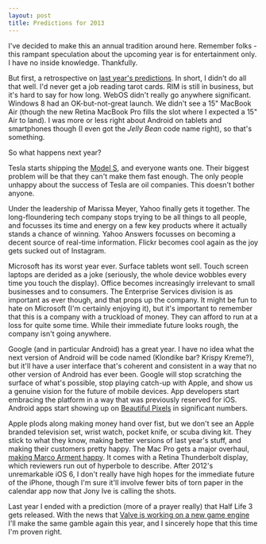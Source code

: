 ```yaml
---
layout: post
title: Predictions for 2013
---
```


I've decided to make this an annual tradition around here. Remember folks - this rampant speculation about the upcoming year is for entertainment only. I have no inside knowledge. Thankfully.

But first, a retrospective on [last year's predictions][1]. In short, I didn't do all that well. I'd never get a job reading tarot cards. RIM is still in business, but it's hard to say for how long. WebOS didn't really go anywhere significant. Windows 8 had an OK-but-not-great launch. We didn't see a 15" MacBook Air (though the new Retina MacBook Pro fills the slot where I expected a 15" Air to land). I was more or less right about Android on tablets and smartphones though (I even got the *Jelly Bean* code name right), so that's something.

So what happens next year?

Tesla starts shipping the [Model S][2], and everyone wants one. Their biggest problem will be that they can't make them fast enough. The only people unhappy about the success of Tesla are oil companies. This doesn't bother anyone.

Under the leadership of Marissa Meyer, Yahoo finally gets it together. The long-floundering tech company stops trying to be all things to all people, and focusses its time and energy on a few key products where it actually stands a chance of winning. Yahoo Answers focusses on becoming a decent source of real-time information. Flickr becomes cool again as the joy gets sucked out of Instagram.

Microsoft has its worst year ever. Surface tablets wont sell. Touch screen laptops are derided as a joke (seriously, the whole device wobbles every time you touch the display). Office becomes increasingly irrelevant to small businesses and to consumers. The Enterprise Services division is as important as ever though, and that props up the company. It might be fun to hate on Microsoft (I'm certainly enjoying it), but it's important to remember that this is a company with a truckload of money. They can afford to run at a loss for quite some time. While their immediate future looks rough, the company isn't going anywhere.

Google (and in particular Android) has a great year. I have no idea what the next version of Android will be code named (Klondike bar? Krispy Kreme?), but it'll have a user interface that's coherent and consistent in a way that no other version of Android has ever been. Google will stop scratching the surface of what's possible, stop playing catch-up with Apple, and show us a genuine vision for the future of mobile devices. App developers start embracing the platform in a way that was previously reserved for iOS. Android apps start showing up on [Beautiful Pixels][4] in significant numbers.

Apple plods along making money hand over fist, but we don't see an Apple branded television set, wrist watch, pocket knife, or scuba diving kit. They stick to what they know, making better versions of last year's stuff, and making their customers pretty happy. The Mac Pro gets a major overhaul, [making Marco Arment happy][3]. It comes with a Retina Thunderbolt display, which reviewers run out of hyperbole to describe. After 2012's unremarkable iOS 6, I don't really have high hopes for the immediate future of the iPhone, though I'm sure it'll involve fewer bits of torn paper in the calendar app now that Jony Ive is calling the shots.

Last year I ended with a prediction (more of a prayer really) that Half Life 3 gets released. With the news that [Valve is working on a new game engine][5] I'll make the same gamble again this year, and I sincerely hope that this time I'm proven right.

[1]: /2011/12/14/predictions-for-2012.html
[2]: http://www.teslamotors.com/models
[3]: http://www.marco.org/2012/06/11/half-assed-mac-pro
[4]: http://beautifulpixels.com
[5]: http://au.ign.com/articles/2012/11/12/valve-working-on-new-game-engine